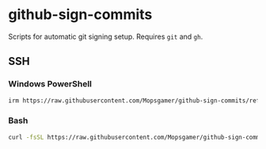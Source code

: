 # github-sign-commits
Scripts for automatic git signing setup. Requires `git` and `gh`.

## SSH

### Windows PowerShell
```bash
irm https://raw.githubusercontent.com/Mopsgamer/github-sign-commits/refs/heads/main/git-sign-ssh.ps1 | iex
```

### Bash
```bash
curl -fsSL https://raw.githubusercontent.com/Mopsgamer/github-sign-commits/refs/heads/main/git-sign-ssh.sh | bash
```
